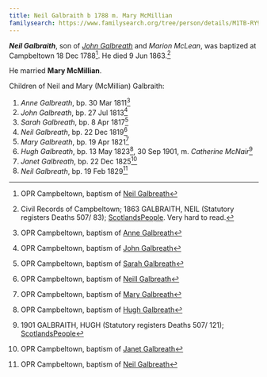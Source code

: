```yaml
---
title: Neil Galbraith b 1788 m. Mary McMillian
familysearch: https://www.familysearch.org/tree/person/details/M1TB-RY9
---
```

***Neil Galbraith***, son of *[John Galbreath](/people/galbreath-john-1760.md)* and *Marion McLean*, was baptized at Campbeltown 18 Dec 1788[^birth].  He died 9 Jun 1863.[^death]

He married **Mary McMillian**.

Children of Neil and Mary (McMillian) Galbraith:

1. *Anne Galbreath*, bp. 30 Mar 1811[^anne-birth]
2. *John Galbreath*, bp. 27 Jul 1813[^john-birth]
3. *Sarah Galbreath*, bp. 8 Apr 1817[^sarah-birth]
4. *Neil Galbreath*, bp. 22 Dec 1819[^neil1-birth]
5. *Mary Galbreath*, bp. 19 Apr 1821[^mary-birth]
6. *Hugh Galbreath*, bp. 13 May 1823[^hugh-birth], 30 Sep 1901, m. *Catherine McNair*[^hugh-death]
7. *Janet Galbreath*, bp. 22 Dec 1825[^janet-birth]
8. *Neil Galbreath*, bp. 19 Feb 1829[^neil2-birth]

[^birth]: OPR Campbeltown, baptism of [Neil Galbreath](/sources/opr-campbeltown-births.md#1788-12-18-neill-galbreath)

[^death]: Civil Records of Campbeltown; 1863 GALBRAITH, NEIL (Statutory registers Deaths 507/ 83); 
  [ScotlandsPeople](https://www.scotlandspeople.gov.uk/view-image/nrs_stat_deaths/624420).  Very hard to read.

[^anne-birth]: OPR Campbeltown, baptism of [Anne Galbreath](/sources/opr-campbeltown-births.md#1811-03-30-anne-galbreath)

[^john-birth]: OPR Campbeltown, baptism of [John Galbreath](/sources/opr-campbeltown-births.md#1813-07-27-john-galbreath)

[^sarah-birth]: OPR Campbeltown, baptism of [Sarah Galbreath](/sources/opr-campbeltown-births.md#1817-04-08-sarah-galbreath)

[^neil1-birth]: OPR Campbeltown, baptism of [Neill Galbreath](/sources/opr-campbeltown-births.md#1819-12-22-neill-galbreath)

[^mary-birth]: OPR Campbeltown, baptism of [Mary Galbreath](/sources/opr-campbeltown-births.md#1821-04-19-mary-galbreath)

[^hugh-birth]: OPR Campbeltown, baptism of [Hugh Galbreath](/sources/opr-campbeltown-births.md#1823-05-13-hugh-galbreath)

[^hugh-death]: 1901 GALBRAITH, HUGH (Statutory registers Deaths 507/ 121); [ScotlandsPeople](https://www.scotlandspeople.gov.uk/view-image/nrs_stat_deaths/5355310)

[^janet-birth]: OPR Campbeltown, baptism of [Janet Galbreath](/sources/opr-campbeltown-births.md#1825-12-22-janet-galbreath)

[^neil2-birth]: OPR Campbeltown, baptism of [Neil Galbreath](/sources/opr-campbeltown-births.md#1829-02-19-neill-galbreath)

